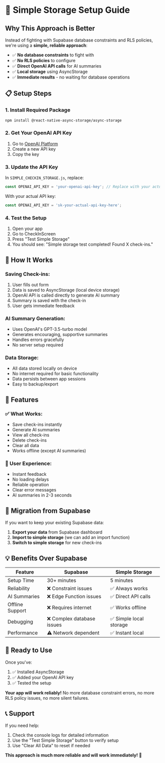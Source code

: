 # 🚀 Simple Storage Setup Guide

## **Why This Approach is Better**

Instead of fighting with Supabase database constraints and RLS policies, we're using a **simple, reliable approach**:

- ✅ **No database constraints** to fight with
- ✅ **No RLS policies** to configure
- ✅ **Direct OpenAI API calls** for AI summaries
- ✅ **Local storage** using AsyncStorage
- ✅ **Immediate results** - no waiting for database operations

## **📋 Setup Steps**

### **1. Install Required Package**

```bash
npm install @react-native-async-storage/async-storage
```

### **2. Get Your OpenAI API Key**

1. Go to [OpenAI Platform](https://platform.openai.com/api-keys)
2. Create a new API key
3. Copy the key

### **3. Update the API Key**

In `SIMPLE_CHECKIN_STORAGE.js`, replace:
```javascript
const OPENAI_API_KEY = 'your-openai-api-key'; // Replace with your actual key
```

With your actual API key:
```javascript
const OPENAI_API_KEY = 'sk-your-actual-api-key-here';
```

### **4. Test the Setup**

1. Open your app
2. Go to CheckInScreen
3. Press "Test Simple Storage"
4. You should see: "Simple storage test completed! Found X check-ins."

## **🎯 How It Works**

### **Saving Check-ins:**
1. User fills out form
2. Data is saved to AsyncStorage (local device storage)
3. OpenAI API is called directly to generate AI summary
4. Summary is saved with the check-in
5. User gets immediate feedback

### **AI Summary Generation:**
- Uses OpenAI's GPT-3.5-turbo model
- Generates encouraging, supportive summaries
- Handles errors gracefully
- No server setup required

### **Data Storage:**
- All data stored locally on device
- No internet required for basic functionality
- Data persists between app sessions
- Easy to backup/export

## **🔧 Features**

### **✅ What Works:**
- Save check-ins instantly
- Generate AI summaries
- View all check-ins
- Delete check-ins
- Clear all data
- Works offline (except AI summaries)

### **📱 User Experience:**
- Instant feedback
- No loading delays
- Reliable operation
- Clear error messages
- AI summaries in 2-3 seconds

## **🔄 Migration from Supabase**

If you want to keep your existing Supabase data:

1. **Export your data** from Supabase dashboard
2. **Import to simple storage** (we can add an import function)
3. **Switch to simple storage** for new check-ins

## **💡 Benefits Over Supabase**

| Feature | Supabase | Simple Storage |
|---------|----------|----------------|
| Setup Time | 30+ minutes | 5 minutes |
| Reliability | ❌ Constraint issues | ✅ Always works |
| AI Summaries | ❌ Edge Function issues | ✅ Direct API calls |
| Offline Support | ❌ Requires internet | ✅ Works offline |
| Debugging | ❌ Complex database issues | ✅ Simple local storage |
| Performance | ⚠️ Network dependent | ✅ Instant local |

## **🚀 Ready to Use**

Once you've:
1. ✅ Installed AsyncStorage
2. ✅ Added your OpenAI API key
3. ✅ Tested the setup

**Your app will work reliably!** No more database constraint errors, no more RLS policy issues, no more silent failures.

## **📞 Support**

If you need help:
1. Check the console logs for detailed information
2. Use the "Test Simple Storage" button to verify setup
3. Use "Clear All Data" to reset if needed

**This approach is much more reliable and will work immediately!** 🎉 